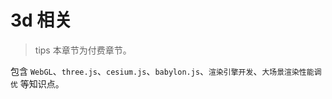 # 3d 相关

> tips 本章节为付费章节。

包含 `WebGL`、`three.js`、`cesium.js`、`babylon.js`、`渲染引擎开发`、`大场景渲染性能调优` 等知识点。
